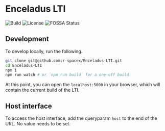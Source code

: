 # Enceladus LTI

![Build]
![License]
![FOSSA Status]

[build]: https://img.shields.io/travis/r-spacex/Enceladus-LTI.svg?style=flat-square
[fossa status]: https://app.fossa.io/api/projects/git%2Bgithub.com%2Fr-spacex%2FEnceladus-LTI.svg?type=shield
[license]: https://img.shields.io/github/license/r-spacex/Enceladus-LTI.svg?style=flat-square

## Development

To develop locally,
run the following.

```bash
git clone git@github.com:r-spacex/Enceladus-LTI.git
cd Enceladus-LTI
npm i
npm run watch # or `npm run build` for a one-off build
```

At this point, you can open the `localhost:5000` in your browser,
which will contain the current build of the LTI.

## Host interface

To access the host interface,
add the queryparam `host` to the end of the URL.
No value needs to be set.
